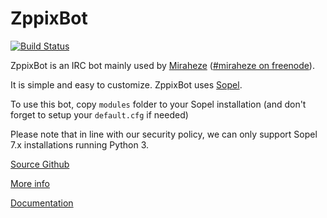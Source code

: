 # ZppixBot
[![Build Status](https://travis-ci.org/Pix1234/ZppixBot-Source.svg?branch=master)](https://travis-ci.org/Pix1234/ZppixBot-Source)

ZppixBot is an IRC bot mainly used by [Miraheze](https://meta.miraheze.org)
([#miraheze on freenode](http://webchat.freenode.net/?channels=miraheze)).

It is simple and easy to customize.
ZppixBot uses [Sopel](https://sopel.chat).

To use this bot, copy `modules` folder to your Sopel installation
(and don't forget to setup your `default.cfg` if needed)

Please note that in line with our security policy, we can only support Sopel 7.x installations running Python 3.

[Source Github](http://github.com/sopel-irc/sopel)

[More info](https://zppixbot.toolforge.org/)

[Documentation](https://zppixbot.toolforge.org/documentation.html)

